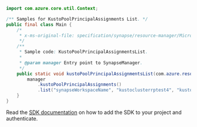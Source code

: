 ```java
import com.azure.core.util.Context;

/** Samples for KustoPoolPrincipalAssignments List. */
public final class Main {
    /*
     * x-ms-original-file: specification/synapse/resource-manager/Microsoft.Synapse/preview/2021-06-01-preview/examples/KustoPoolPrincipalAssignmentsList.json
     */
    /**
     * Sample code: KustoPoolPrincipalAssignmentsList.
     *
     * @param manager Entry point to SynapseManager.
     */
    public static void kustoPoolPrincipalAssignmentsList(com.azure.resourcemanager.synapse.SynapseManager manager) {
        manager
            .kustoPoolPrincipalAssignments()
            .list("synapseWorkspaceName", "kustoclusterrptest4", "kustorptest", Context.NONE);
    }
}
```

Read the [SDK documentation](https://github.com/Azure/azure-sdk-for-java/blob/azure-resourcemanager-synapse_1.0.0-beta.6/sdk/synapse/azure-resourcemanager-synapse/README.md) on how to add the SDK to your project and authenticate.
